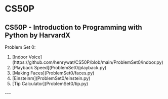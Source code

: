 # CS50P
CS50P - Introduction to Programming with Python by HarvardX
---
Problem Set 0:<br>
<ol>
  <li>[Indoor Voice](https://github.com/henrywat/CS50P/blob/main/ProblemSet0/indoor.py)</li>
  <li>[Playback Speed](ProblemSet0/playback.py)</li>
  <li>[Making Faces](ProblemSet0/faces.py)</li>
  <li>[Einsteinm](ProblemSet0/einstein.py)</li>
  <li>[Tip Calculator](ProblemSet0/tip.py)</li>
</ol>
---
